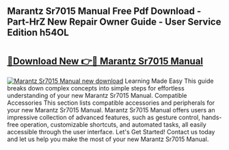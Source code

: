 ## Marantz Sr7015 Manual Free Pdf Download - Part-HrZ New Repair Owner Guide - User Service Edition h54OL

# <h2><a href="http://bc9833.oget.top/?id=Marantz+Sr7015+Manual">🔗Download New 👉🔴 Marantz Sr7015 Manual</a></h2>

[![Marantz Sr7015 Manual new download](https://i.imgur.com/5g1atiW.png)](http://bc9833.oget.top/?id=Marantz+Sr7015+Manual)
Learning Made Easy This guide breaks down complex concepts into simple steps for effortless understanding of your new Marantz Sr7015 Manual. Compatible Accessories This section lists compatible accessories and peripherals for your new Marantz Sr7015 Manual. Marantz Sr7015 Manual offers users an impressive collection of advanced features, such as gesture control, hands-free operation, customizable shortcuts, and automated tasks, all easily accessible through the user interface. Let's Get Started! Contact us today and let us help you make the most of your new Marantz Sr7015 Manual.
